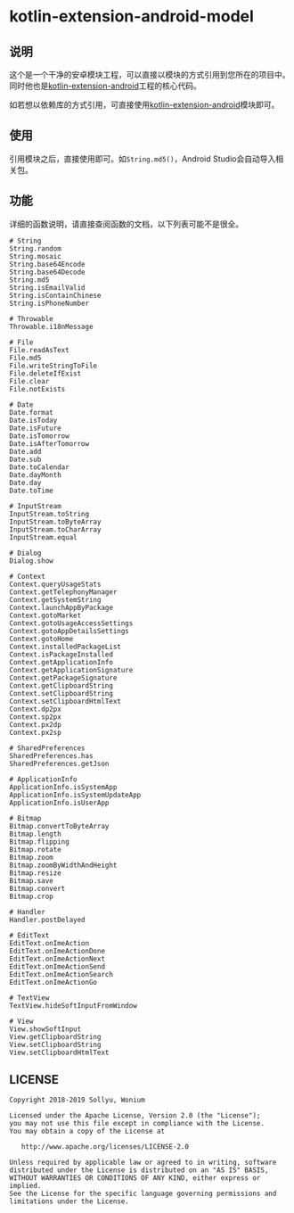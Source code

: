 # kotlin-extension-android-model

## 说明

这个是一个干净的安卓模块工程，可以直接以模块的方式引用到您所在的项目中。同时他也是[kotlin-extension-android](https://github.com/sollyu/kotlin-extension-android)工程的核心代码。

如若想以依赖库的方式引用，可直接使用[kotlin-extension-android](https://github.com/sollyu/kotlin-extension-android)模块即可。

## 使用

引用模块之后，直接使用即可。如`String.md5()`，Android Studio会自动导入相关包。

## 功能

详细的函数说明，请直接查阅函数的文档，以下列表可能不是很全。


```
# String
String.random
String.mosaic
String.base64Encode
String.base64Decode
String.md5
String.isEmailValid
String.isContainChinese
String.isPhoneNumber

# Throwable
Throwable.i18nMessage

# File
File.readAsText
File.md5
File.writeStringToFile
File.deleteIfExist
File.clear
File.notExists

# Date
Date.format
Date.isToday
Date.isFuture
Date.isTomorrow
Date.isAfterTomorrow
Date.add
Date.sub
Date.toCalendar
Date.dayMonth
Date.day
Date.toTime

# InputStream
InputStream.toString
InputStream.toByteArray
InputStream.toCharArray
InputStream.equal

# Dialog
Dialog.show

# Context
Context.queryUsageStats
Context.getTelephonyManager
Context.getSystemString
Context.launchAppByPackage
Context.gotoMarket
Context.gotoUsageAccessSettings
Context.gotoAppDetailsSettings
Context.gotoHome
Context.installedPackageList
Context.isPackageInstalled
Context.getApplicationInfo
Context.getApplicationSignature
Context.getPackageSignature
Context.getClipboardString
Context.setClipboardString
Context.setClipboardHtmlText
Context.dp2px
Context.sp2px
Context.px2dp
Context.px2sp

# SharedPreferences
SharedPreferences.has
SharedPreferences.getJson

# ApplicationInfo
ApplicationInfo.isSystemApp
ApplicationInfo.isSystemUpdateApp
ApplicationInfo.isUserApp

# Bitmap
Bitmap.convertToByteArray
Bitmap.length
Bitmap.flipping
Bitmap.rotate
Bitmap.zoom
Bitmap.zoomByWidthAndHeight
Bitmap.resize
Bitmap.save
Bitmap.convert
Bitmap.crop

# Handler
Handler.postDelayed

# EditText
EditText.onImeAction
EditText.onImeActionDone
EditText.onImeActionNext
EditText.onImeActionSend
EditText.onImeActionSearch
EditText.onImeActionGo

# TextView
TextView.hideSoftInputFromWindow

# View
View.showSoftInput
View.getClipboardString
View.setClipboardString
View.setClipboardHtmlText

```

## LICENSE

```text
Copyright 2018-2019 Sollyu, Wonium

Licensed under the Apache License, Version 2.0 (the "License");
you may not use this file except in compliance with the License.
You may obtain a copy of the License at

   http://www.apache.org/licenses/LICENSE-2.0

Unless required by applicable law or agreed to in writing, software
distributed under the License is distributed on an "AS IS" BASIS,
WITHOUT WARRANTIES OR CONDITIONS OF ANY KIND, either express or implied.
See the License for the specific language governing permissions and
limitations under the License.
```
